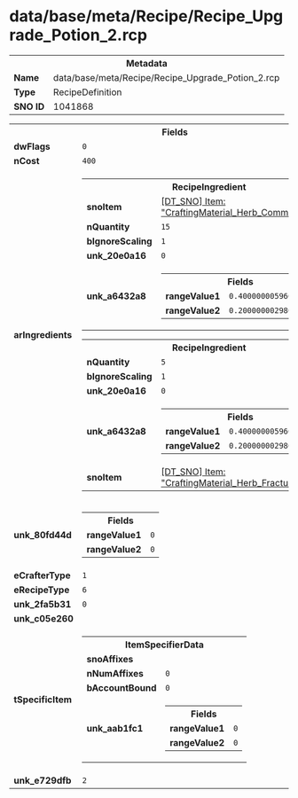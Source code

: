 <h1>data/base/meta/Recipe/Recipe_Upgrade_Potion_2.rcp</h1><table><tr><th colspan="100%">Metadata</th></tr><tr><td><b>Name</b></td><td>data/base/meta/Recipe/Recipe_Upgrade_Potion_2.rcp</td></tr><tr><td><b>Type</b></td><td>RecipeDefinition</td></tr><tr><td><b>SNO ID</b></td><td>1041868</td></tr></table>

<table><tr><th colspan="100%">Fields</th></tr><tr><td><b>dwFlags</b></td><td><code>0</code></td></tr><tr><td><b>nCost</b></td><td><code>400</code></td></tr><tr><td><b>arIngredients</b></td><td><table><tr><th colspan="100%">RecipeIngredient</th></tr><tr><td><b>snoItem</b></td><td><a href="..\Item\CraftingMaterial_Herb_Common.itm">[DT_SNO] Item: "CraftingMaterial_Herb_Common"</a></td></tr><tr><td><b>nQuantity</b></td><td><code>15</code></td></tr><tr><td><b>bIgnoreScaling</b></td><td><code>1</code></td></tr><tr><td><b>unk_20e0a16</b></td><td><code>0</code></td></tr><tr><td><b>unk_a6432a8</b></td><td><table><tr><th colspan="100%">Fields</th></tr><tr><td><b>rangeValue1</b></td><td><code>0.4000000059604645</code></td></tr><tr><td><b>rangeValue2</b></td><td><code>0.20000000298023224</code></td></tr></table>

</td></tr></table>


<table><tr><th colspan="100%">RecipeIngredient</th></tr><tr><td><b>nQuantity</b></td><td><code>5</code></td></tr><tr><td><b>bIgnoreScaling</b></td><td><code>1</code></td></tr><tr><td><b>unk_20e0a16</b></td><td><code>0</code></td></tr><tr><td><b>unk_a6432a8</b></td><td><table><tr><th colspan="100%">Fields</th></tr><tr><td><b>rangeValue1</b></td><td><code>0.4000000059604645</code></td></tr><tr><td><b>rangeValue2</b></td><td><code>0.20000000298023224</code></td></tr></table>

</td></tr><tr><td><b>snoItem</b></td><td><a href="..\Item\CraftingMaterial_Herb_FracturedPeaks.itm">[DT_SNO] Item: "CraftingMaterial_Herb_FracturedPeaks"</a></td></tr></table>


</td></tr><tr><td><b>unk_80fd44d</b></td><td><table><tr><th colspan="100%">Fields</th></tr><tr><td><b>rangeValue1</b></td><td><code>0</code></td></tr><tr><td><b>rangeValue2</b></td><td><code>0</code></td></tr></table>

</td></tr><tr><td><b>eCrafterType</b></td><td><code>1</code></td></tr><tr><td><b>eRecipeType</b></td><td><code>6</code></td></tr><tr><td><b>unk_2fa5b31</b></td><td><code>0</code></td></tr><tr><td><b>unk_c05e260</b></td><td></td></tr><tr><td><b>tSpecificItem</b></td><td><table><tr><th colspan="100%">ItemSpecifierData</th></tr><tr><td><b>snoAffixes</b></td><td></td></tr><tr><td><b>nNumAffixes</b></td><td><code>0</code></td></tr><tr><td><b>bAccountBound</b></td><td><code>0</code></td></tr><tr><td><b>unk_aab1fc1</b></td><td><table><tr><th colspan="100%">Fields</th></tr><tr><td><b>rangeValue1</b></td><td><code>0</code></td></tr><tr><td><b>rangeValue2</b></td><td><code>0</code></td></tr></table>

</td></tr></table>

</td></tr><tr><td><b>unk_e729dfb</b></td><td><code>2</code></td></tr></table>

